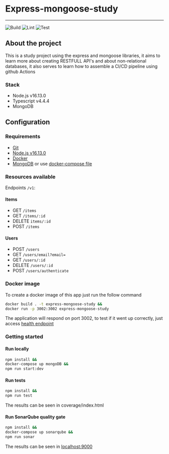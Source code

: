 # Express-mongoose-study

---

![Build](https://github.com/Poggioli/express-mongoose-study/actions/workflows/build.yml/badge.svg)
![Lint](https://github.com/Poggioli/express-mongoose-study/actions/workflows/lint.yml/badge.svg)
![Test](https://github.com/Poggioli/express-mongoose-study/actions/workflows/test.yml/badge.svg)

## About the project

This is a study project using the express and mongoose libraries, it aims to learn more about creating RESTFULL API's and about non-relational databases, it also serves to learn how to assemble a CI/CD pipeline using github Actions

### Stack

- Node.js v16.13.0
- Typescript v4.4.4
- MongoDB

## Configuration

### Requirements

- [Git](https://git-scm.com/downloads)
- [Node.js v16.13.0](https://nodejs.org/download/release/v16.13.0/)
- [Docker](https://www.docker.com/get-started)
- [MongoDB](https://www.mongodb.com/try/download/community) or use [docker-compose file](https://github.com/Poggioli/express-mongoose-study/blob/main/docker-compose.yml)

### Resources available

Endpoints `/v1`:

#### Items

- GET `/items`
- GET `/items/:id`
- DELETE `items/:id`
- POST `/items`

#### Users

- POST `/users`
- GET `/users/email?email=`
- GET `/users/:id`
- DELETE `/users/:id`
- POST `/users/authenticate`

### Docker image

To create a docker image of this app just run the follow command

```sh
docker build . -t express-mongoose-study &&
docker run -p 3002:3002 express-mongoose-study
```

The application will respond on port 3002, to test if it went up correctly, just access [health endpoint](http://localhost:3002/health)

### Getting started

#### Run locally

```sh
npm install &&
docker-compose up mongoDB &&
npm run start:dev
```

#### Run tests

```sh
npm install &&
npm run test
```

The results can be seen in coverage/index.html

#### Run SonarQube quality gate

```sh
npm install &&
docker-compose up sonarqube &&
npm run sonar
```

The results can be seen in [localhost:9000](http://localhost:9000)
